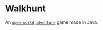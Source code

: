 # Walkhunt
An [`open-world`](https://github.com/topics/open-world) [`adventure`](https://github.com/topics/adventure) game made in Java.
